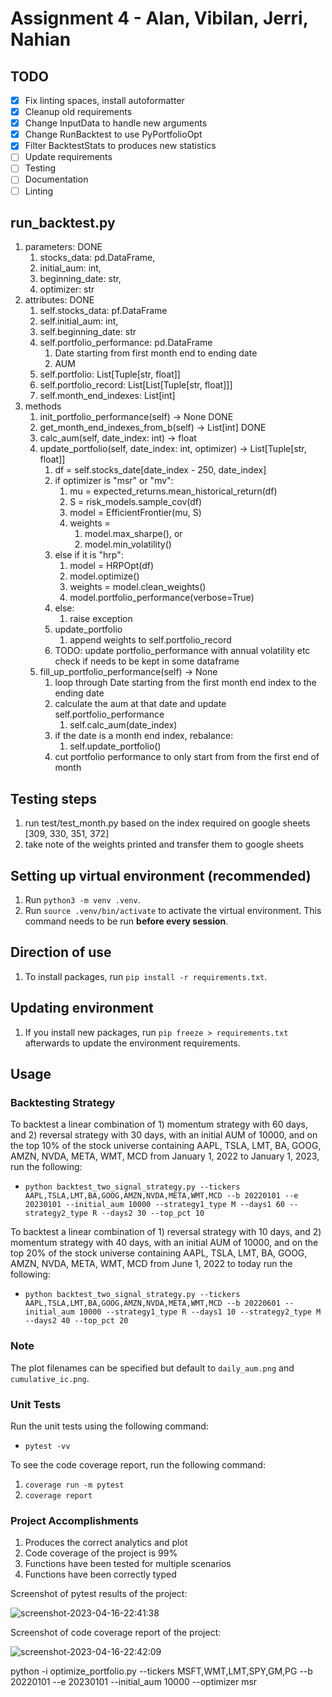 # Assignment 4 - Alan, Vibilan, Jerri, Nahian

## TODO
- [x] Fix linting spaces, install autoformatter
- [x] Cleanup old requirements
- [x] Change InputData to handle new arguments
- [x] Change RunBacktest to use PyPortfolioOpt
- [x] Filter BacktestStats to produces new statistics
- [ ] Update requirements
- [ ] Testing
- [ ] Documentation
- [ ] Linting

## run_backtest.py
1. parameters: DONE
   1. stocks_data: pd.DataFrame, 
   2. initial_aum: int, 
   3. beginning_date: str, 
   4. optimizer: str
2. attributes: DONE
   1. self.stocks_data: pf.DataFrame
   2. self.initial_aum: int,
   3. self.beginning_date: str
   4. self.portfolio_performance: pd.DataFrame 
      1. Date starting from first month end to ending date
      2. AUM
   5. self.portfolio: List[Tuple[str, float]]
   6. self.portfolio_record: List[List[Tuple[str, float]]]
   7. self.month_end_indexes: List[int]
3. methods
   1. init_portfolio_performance(self) -> None DONE
   2. get_month_end_indexes_from_b(self) -> List[int] DONE
   3. calc_aum(self, date_index: int) -> float
   4. update_portfolio(self, date_index: int, optimizer) -> List[Tuple[str, float]]
      1. df = self.stocks_date[date_index - 250, date_index]
      2. if optimizer is "msr" or "mv":
         1. mu = expected_returns.mean_historical_return(df)
         2. S = risk_models.sample_cov(df)
         3. model = EfficientFrontier(mu, S)
         4. weights = 
            1. model.max_sharpe(), or
            2. model.min_volatility()
      3. else if it is "hrp":
         1. model = HRPOpt(df)
         2. model.optimize()
         3. weights = model.clean_weights()
         4. model.portfolio_performance(verbose=True)
      4. else:
         1. raise exception
      5. update_portfolio
         1. append weights to self.portfolio_record
      6. TODO: update portfolio_performance with annual volatility etc check if needs to be kept in some dataframe
   5. fill_up_portfolio_performance(self) -> None
      1. loop through Date starting from the first month end index to the ending date
      2. calculate the aum at that date and update self.portfolio_performance
         1. self.calc_aum(date_index)
      3. if the date is a month end index, rebalance:
         1. self.update_portfolio()
      4. cut portfolio performance to only start from from the first end of month

## Testing steps
1. run test/test_month.py based on the index required on google sheets [309, 330, 351, 372]
2. take note of the weights printed and transfer them to google sheets

## Setting up virtual environment (recommended)

1. Run `python3 -m venv .venv`.
2. Run `source .venv/bin/activate` to activate the virtual environment. This command needs to be run **before every session**.

## Direction of use

1. To install packages, run `pip install -r requirements.txt`.

## Updating environment

1. If you install new packages, run `pip freeze > requirements.txt` afterwards to update the environment requirements.

## Usage

### Backtesting Strategy

To backtest a linear combination of 1) momentum strategy with 60 days, and 2) reversal strategy with 30 days, with an initial AUM of 10000, and on the top 10% of the stock universe containing AAPL, TSLA, LMT, BA, GOOG, AMZN, NVDA, META, WMT, MCD from January 1, 2022 to January 1, 2023, run the following: 

* `python backtest_two_signal_strategy.py --tickers AAPL,TSLA,LMT,BA,GOOG,AMZN,NVDA,META,WMT,MCD --b 20220101 --e 20230101 --initial_aum 10000 --strategy1_type M --days1 60 --strategy2_type R --days2 30 --top_pct 10`

To backtest a linear combination of 1) reversal strategy with 10 days, and 2) momentum strategy with 40 days, with an initial AUM of 10000, and on the top 20% of the stock universe containing AAPL, TSLA, LMT, BA, GOOG, AMZN, NVDA, META, WMT, MCD from June 1, 2022 to today run the following: 

* `python backtest_two_signal_strategy.py --tickers AAPL,TSLA,LMT,BA,GOOG,AMZN,NVDA,META,WMT,MCD --b 20220601 --initial_aum 10000 --strategy1_type R --days1 10 --strategy2_type M --days2 40 --top_pct 20`

### Note

The plot filenames can be specified but default to `daily_aum.png` and `cumulative_ic.png`.

### Unit Tests

Run the unit tests using the following command:

* `pytest -vv`

To see the code coverage report, run the following command:

1. `coverage run -m pytest`
2. `coverage report`

### Project Accomplishments

1. Produces the correct analytics and plot
2. Code coverage of the project is 99%
3. Functions have been tested for multiple scenarios
4. Functions have been correctly typed

Screenshot of pytest results of the project:

![screenshot-2023-04-16-22:41:38](https://user-images.githubusercontent.com/61618719/232320678-3178ae53-d758-46fb-b245-ad3ee802e5f5.png)

Screenshot of code coverage report of the project:

![screenshot-2023-04-16-22:42:09](https://user-images.githubusercontent.com/61618719/232320687-6ded09ee-e30b-4d49-a783-56b0762b579e.png)

python -i optimize_portfolio.py --tickers MSFT,WMT,LMT,SPY,GM,PG --b 20220101 --e 20230101 --initial_aum 10000 --optimizer msr